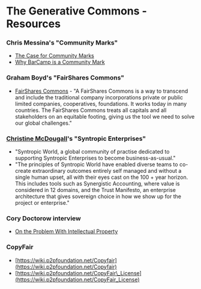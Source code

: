 # The Generative Commons - Resources

### Chris Messina's "Community Marks"

-   [The Case for Community Marks](https://factoryjoe.com/2006/01/14/the-case-for-community-marks/)
-   [Why BarCamp is a Community Mark](https://factoryjoe.com/2006/05/29/why-barcamp-is-a-community-mark/)

### Graham Boyd's "FairShares Commons"

- [FairShares Commons](https://graham-boyd.biz/fairshare-commons/) - "A FairShares Commons is a way to transcend and include the traditional company incorporations private or public limited companies, cooperatives, foundations. It works today in many countries. The FairShares Commons treats all capitals and all stakeholders on an equitable footing, giving us the tool we need to solve our global challenges."

### [Christine McDougall](https://au.linkedin.com/in/christinemcdougall)'s "Syntropic Enterprises"

- "Syntropic World, a global community of practise dedicated to supporting Syntropic Enterprises to become business-as-usual."
- "The principles of Syntropic World have enabled diverse teams to co-create extraordinary outcomes entirely self managed and without a single human upset, all with their eyes cast on the 100 + year horizon. This includes tools such as Synergistic Accounting, where value is considered in 12 domains, and the Trust Manifesto, an enterprise architecture that gives sovereign choice in how we show up for the project or enterprise."

### Cory Doctorow interview

- [On the Problem With Intellectual Property](https://jacobinmag.com/2021/05/cory-doctorow-interview-bill-gates-intellectual-property)

### CopyFair

-   [https://wiki.p2pfoundation.net/Copyfair](https://wiki.p2pfoundation.net/Copyfair)
-   [https://wiki.p2pfoundation.net/CopyFair\_License](https://wiki.p2pfoundation.net/CopyFair_License)